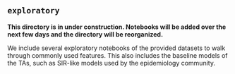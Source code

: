 ## `exploratory`

**This directory is in under construction. Notebooks will be added over the next few days and the directory will be reorganized.**

We include several exploratory notebooks of the provided datasets to walk through commonly used features. This also includes the baseline models of the TAs, such as SIR-like models used by the epidemiology community.